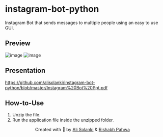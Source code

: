 # instagram-bot-python
Instagram Bot that sends messages to multiple people using an easy to use GUI.

## Preview
![image](https://user-images.githubusercontent.com/74728374/232339433-16e12f42-4bcd-49d8-bdd2-2a167dee94c9.png)
![image](https://user-images.githubusercontent.com/74728374/232334237-6300b193-54af-4c0d-87cd-af881867dc42.png)

## Presentation
<embed>https://github.com/alisolanki/instagram-bot-python/blob/master/Instagram%20Bot%20Ppt.pdf</embed>

## How-to-Use
1) Unzip the file.
2) Run the application file inside the unzipped folder.


<div align=center>
 Created with 💜 by <a href="https://www.buymeacoffee.com/alisolanki">Ali Solanki</a> & <a href="https://www.linkedin.com/in/pahwarishabh/">Rishabh Pahwa</a>
</div>

